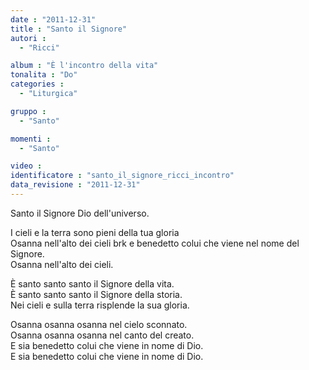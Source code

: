 ```yaml
---
date : "2011-12-31"
title : "Santo il Signore"
autori : 
  - "Ricci"

album : "È l'incontro della vita"
tonalita : "Do"
categories : 
  - "Liturgica"

gruppo : 
  - "Santo"

momenti : 
  - "Santo"

video : 
identificatore : "santo_il_signore_ricci_incontro"
data_revisione : "2011-12-31"
---
```

  
  
Santo il Signore Dio dell'universo.   
  
I cieli e la terra sono pieni della tua gloria  
Osanna nell'alto dei cieli brk e benedetto colui che viene nel nome del Signore.   
Osanna nell'alto dei cieli.  
  
  
  
È santo santo santo il Signore della vita.  
È santo santo santo il Signore della storia.  
Nei cieli e sulla terra risplende la sua gloria.  
  
  
  
Osanna osanna osanna nel cielo sconnato.  
Osanna osanna osanna nel canto del creato.  
E sia benedetto colui che viene in nome di Dio.  
E sia benedetto colui che viene in nome di Dio.  
  
  
  
